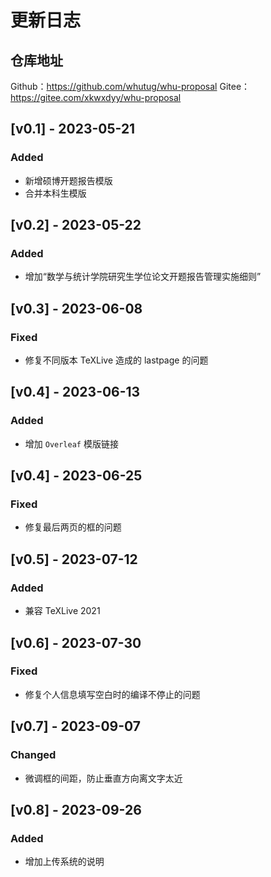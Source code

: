 # 更新日志

## 仓库地址

Github：https://github.com/whutug/whu-proposal
Gitee：https://gitee.com/xkwxdyy/whu-proposal


## [v0.1] - 2023-05-21

### Added

- 新增硕博开题报告模版
- 合并本科生模版


## [v0.2] - 2023-05-22

### Added

- 增加“数学与统计学院研究生学位论文开题报告管理实施细则”


## [v0.3] - 2023-06-08

### Fixed

- 修复不同版本 TeXLive 造成的 lastpage 的问题


## [v0.4] - 2023-06-13

### Added

- 增加 `Overleaf` 模版链接


## [v0.4] - 2023-06-25

### Fixed

- 修复最后两页的框的问题



## [v0.5] - 2023-07-12

### Added

- 兼容 TeXLive 2021


## [v0.6] - 2023-07-30


### Fixed

- 修复个人信息填写空白时的编译不停止的问题


## [v0.7] - 2023-09-07


### Changed

- 微调框的间距，防止垂直方向离文字太近


## [v0.8] - 2023-09-26

### Added

- 增加上传系统的说明